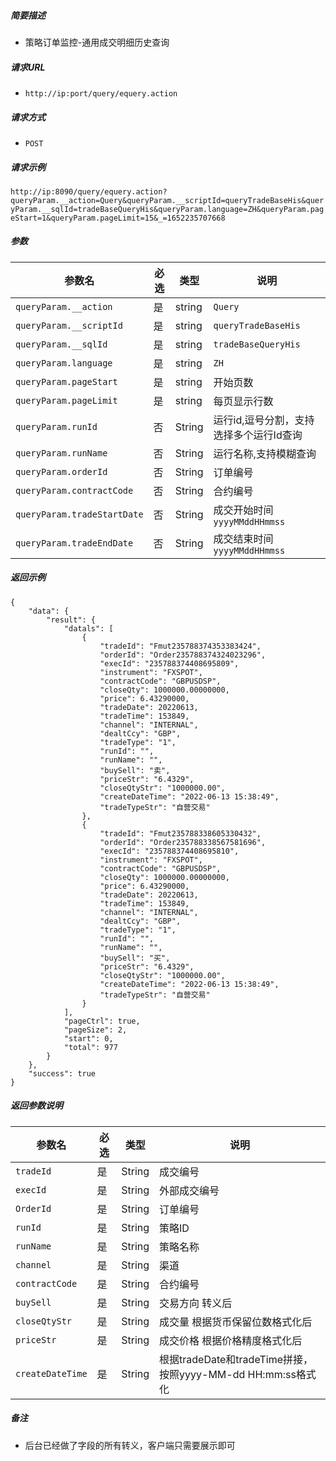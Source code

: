 
##### 简要描述

- 策略订单监控-通用成交明细历史查询

##### 请求URL
- ` http://ip:port/query/equery.action `
##### 请求方式
- `POST`

##### 请求示例

` http://ip:8090/query/equery.action?queryParam.__action=Query&queryParam.__scriptId=queryTradeBaseHis&queryParam.__sqlId=tradeBaseQueryHis&queryParam.language=ZH&queryParam.pageStart=1&queryParam.pageLimit=15&_=1652235707668 `

##### 参数

| 参数名                      | 必选 | 类型   | 说明                                    |
| --------------------------- | ---- | ------ | --------------------------------------- |
| `queryParam.__action`       | 是   | string | `Query`                                 |
| `queryParam.__scriptId`     | 是   | string | `queryTradeBaseHis`                     |
| `queryParam.__sqlId`        | 是   | string | `tradeBaseQueryHis`                     |
| `queryParam.language`       | 是   | string | `ZH`                                    |
| `queryParam.pageStart`      | 是   | string | 开始页数                                |
| `queryParam.pageLimit`      | 是   | string | 每页显示行数                            |
| `queryParam.runId`          | 否   | String | 运行id,逗号分割，支持选择多个运行Id查询 |
| `queryParam.runName`        | 否   | String | 运行名称,支持模糊查询                   |
| `queryParam.orderId`        | 否   | String | 订单编号                                |
| `queryParam.contractCode`   | 否   | String | 合约编号                                |
| `queryParam.tradeStartDate` | 否   | String | 成交开始时间 `yyyyMMddHHmmss`           |
| `queryParam.tradeEndDate`   | 否   | String | 成交结束时间 `yyyyMMddHHmmss`           |

##### 返回示例 

``` 
{
    "data": {
        "result": {
            "datals": [
                {
                    "tradeId": "Fmut235788374353383424",
                    "orderId": "Order235788374324023296",
                    "execId": "235788374408695809",
                    "instrument": "FXSPOT",
                    "contractCode": "GBPUSDSP",
                    "closeQty": 1000000.00000000,
                    "price": 6.43290000,
                    "tradeDate": 20220613,
                    "tradeTime": 153849,
                    "channel": "INTERNAL",
                    "dealtCcy": "GBP",
                    "tradeType": "1",
                    "runId": "",
                    "runName": "",
                    "buySell": "卖",
                    "priceStr": "6.4329",
                    "closeQtyStr": "1000000.00",
                    "createDateTime": "2022-06-13 15:38:49",
                    "tradeTypeStr": "自营交易"
                },
                {
                    "tradeId": "Fmut235788338605330432",
                    "orderId": "Order235788338567581696",
                    "execId": "235788374408695810",
                    "instrument": "FXSPOT",
                    "contractCode": "GBPUSDSP",
                    "closeQty": 1000000.00000000,
                    "price": 6.43290000,
                    "tradeDate": 20220613,
                    "tradeTime": 153849,
                    "channel": "INTERNAL",
                    "dealtCcy": "GBP",
                    "tradeType": "1",
                    "runId": "",
                    "runName": "",
                    "buySell": "买",
                    "priceStr": "6.4329",
                    "closeQtyStr": "1000000.00",
                    "createDateTime": "2022-06-13 15:38:49",
                    "tradeTypeStr": "自营交易"
                }
            ],
            "pageCtrl": true,
            "pageSize": 2,
            "start": 0,
            "total": 977
        }
    },
    "success": true
}
```

##### 返回参数说明 

| 参数名           | 必选 | 类型   | 说明                                                        |
| ---------------- | ---- | ------ | ----------------------------------------------------------- |
| `tradeId`        | 是   | String | 成交编号                                                    |
| `execId`         | 是   | String | 外部成交编号                                                |
| `OrderId`        | 是   | String | 订单编号                                                    |
| `runId`          | 是   | String | 策略ID                                                      |
| `runName`        | 是   | String | 策略名称                                                    |
| `channel`        | 是   | String | 渠道                                                        |
| `contractCode`   | 是   | String | 合约编号                                                    |
| `buySell`        | 是   | String | 交易方向 转义后                                             |
| `closeQtyStr`    | 是   | String | 成交量 根据货币保留位数格式化后                             |
| `priceStr`       | 是   | String | 成交价格 根据价格精度格式化后                               |
| `createDateTime` | 是   | String | 根据tradeDate和tradeTime拼接，按照yyyy-MM-dd HH:mm:ss格式化 |

##### 备注 

- 后台已经做了字段的所有转义，客户端只需要展示即可



